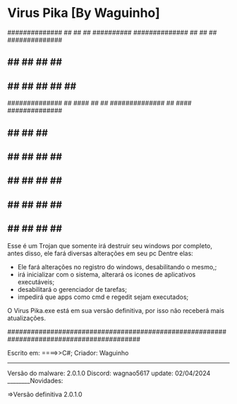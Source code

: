 # Virus Pika [By Waguinho]

##############      ##     ##     ##        ##########
##############      ##     ##    ##       ##############       
##            ##           ##   ##        ##          ##
##            ##    ##     ##  ##         ##          ##
##############      ##     ####           ##          ##
##############      ##     ####           ##############
##                  ##     ##  ##         ##############
##                  ##     ##   ##        ##          ## 
##                  ##     ##    ##       ##          ##
##                  ##     ##     ##      ##          ##
##                  ##     ##      ##     ##          ##


Esse é um Trojan que somente irá destruir seu windows por completo, antes disso, ele fará diversas alterações em seu pc 
Dentre elas: 

- Ele fará alterações no registro do windows, desabilitando o mesmo,;
- irá inicializar com o sistema, alterará os icones de aplicativos executáveis;
- desabilitará o gerenciador de tarefas;  
- impedirá que apps como cmd e regedit sejam executados;

O Virus Pika.exe está em sua versão definitiva, por isso não receberá mais atualizações.

##########################################################################################

Escrito em:
====>>C#;
Criador: Waguinho

_____________________________________________________________________________________


Versão do malware: 2.0.1.0
Discord: wagnao5617
update: 02/04/2024
________Novidades:

=>Versão definitiva 2.0.1.0


